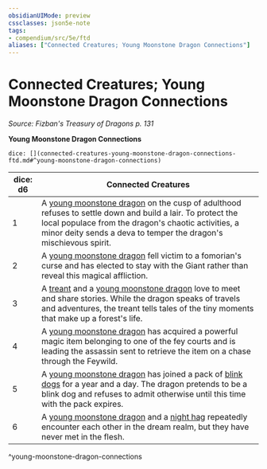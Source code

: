 ```yaml
---
obsidianUIMode: preview
cssclasses: json5e-note
tags:
- compendium/src/5e/ftd
aliases: ["Connected Creatures; Young Moonstone Dragon Connections"]
---
```

# Connected Creatures; Young Moonstone Dragon Connections
*Source: Fizban's Treasury of Dragons p. 131* 

**Young Moonstone Dragon Connections**

`dice: [](connected-creatures-young-moonstone-dragon-connections-ftd.md#^young-moonstone-dragon-connections)`

| dice: d6 | Connected Creatures |
|----------|---------------------|
| 1 | A [young moonstone dragon](compendium/bestiary/dragon/young-moonstone-dragon-ftd.md) on the cusp of adulthood refuses to settle down and build a lair. To protect the local populace from the dragon's chaotic activities, a minor deity sends a deva to temper the dragon's mischievous spirit. |
| 2 | A [young moonstone dragon](compendium/bestiary/dragon/young-moonstone-dragon-ftd.md) fell victim to a fomorian's curse and has elected to stay with the Giant rather than reveal this magical affliction. |
| 3 | A [treant](compendium/bestiary/plant/treant.md) and a [young moonstone dragon](compendium/bestiary/dragon/young-moonstone-dragon-ftd.md) love to meet and share stories. While the dragon speaks of travels and adventures, the treant tells tales of the tiny moments that make up a forest's life. |
| 4 | A [young moonstone dragon](compendium/bestiary/dragon/young-moonstone-dragon-ftd.md) has acquired a powerful magic item belonging to one of the fey courts and is leading the assassin sent to retrieve the item on a chase through the Feywild. |
| 5 | A [young moonstone dragon](compendium/bestiary/dragon/young-moonstone-dragon-ftd.md) has joined a pack of [blink dogs](compendium/bestiary/fey/blink-dog.md) for a year and a day. The dragon pretends to be a blink dog and refuses to admit otherwise until this time with the pack expires. |
| 6 | A [young moonstone dragon](compendium/bestiary/dragon/young-moonstone-dragon-ftd.md) and a [night hag](compendium/bestiary/fiend/night-hag.md) repeatedly encounter each other in the dream realm, but they have never met in the flesh. |
^young-moonstone-dragon-connections